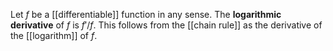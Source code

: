 Let $f$ be a [[differentiable]] function in any sense. The **logarithmic derivative** of $f$ is $f'/f$. This follows from the [[chain rule]] as the derivative of the [[logarithm]] of $f$. 